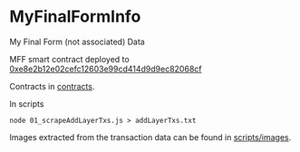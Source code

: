 # MyFinalFormInfo
My Final Form (not associated) Data


MFF smart contract deployed to [0xe8e2b12e02cefc12603e99cd414d9d9ec82068cf](https://etherscan.io/address/0xe8e2b12e02cefc12603e99cd414d9d9ec82068cf#code)

Contracts in [contracts](contracts).

In scripts

```
node 01_scrapeAddLayerTxs.js > addLayerTxs.txt
```

Images extracted from the transaction data can be found in [scripts/images](scripts/images).
